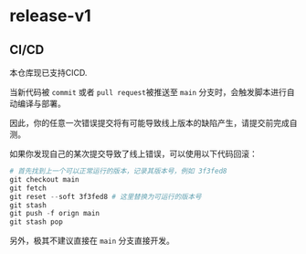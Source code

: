 # release-v1



## CI/CD

本仓库现已支持CICD.

当新代码被 `commit` 或者 `pull request`被推送至 `main` 分支时，会触发脚本进行自动编译与部署。

因此，你的任意一次错误提交将有可能导致线上版本的缺陷产生，请提交前完成自测。

如果你发现自己的某次提交导致了线上错误，可以使用以下代码回滚：

```powershell
# 首先找到上一个可以正常运行的版本，记录其版本号，例如 3f3fed8
git checkout main
git fetch
git reset --soft 3f3fed8 # 这里替换为可运行的版本号
git stash
git push -f orign main
git stash pop
```



另外，极其不建议直接在 `main` 分支直接开发。